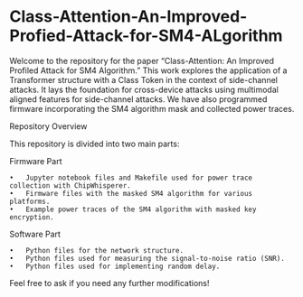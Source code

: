 # Class-Attention-An-Improved-Profied-Attack-for-SM4-ALgorithm
Welcome to the repository for the paper “Class-Attention: An Improved Profiled Attack for SM4 Algorithm.” This work explores the application of a Transformer structure with a Class Token in the context of side-channel attacks. It lays the foundation for cross-device attacks using multimodal aligned features for side-channel attacks. We have also programmed firmware incorporating the SM4 algorithm mask and collected power traces.

Repository Overview

This repository is divided into two main parts:

Firmware Part

	•	Jupyter notebook files and Makefile used for power trace collection with ChipWhisperer.
	•	Firmware files with the masked SM4 algorithm for various platforms.
	•	Example power traces of the SM4 algorithm with masked key encryption.

Software Part

	•	Python files for the network structure.
	•	Python files used for measuring the signal-to-noise ratio (SNR).
	•	Python files used for implementing random delay.

Feel free to ask if you need any further modifications!
